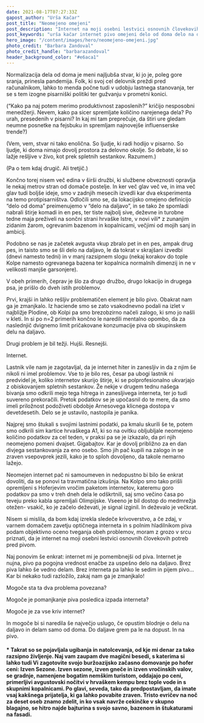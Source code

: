 ```yaml
---
date: 2021-08-17T07:27:33Z
gapost_author: "Urša Kačar"
post_title: "Neomejeno omejeni"
post_description: "Internet na moji osebni lestvici osnovnih človekovih potreb nad pivom. Internet je nujna, pivo pa pogojna vrednost enačbe za uspešno delo na daljavo."
post_keywords: "urša kačar internet pivo omejeni delo od doma delo na daljavo"
hero_image: "/content/images/hero/neomejeno-omejeni.jpg"
photo_credit: "Barbara Zandoval"
photo_credit_handle: "barbarazandoval"
header_background_color: "#e6aca1"
---
```


Normalizacija dela od doma je meni najljubša stvar, ki jo je, poleg gore sranja, prinesla pandemija. Folk, ki svoj cel delovnik preždi pred računalnikom, lahko to menda počne tudi v udobju lastnega stanovanja, ter se s tem izogne pisarniški politiki ter gužvanju v prometni konici.

(“Kako pa naj potem merimo produktivnost zaposlenih?” kričijo nesposobni menedžerji. Nevem, kako pa sicer spremljate količino narejenega dela? Po urah, presedenih v pisarni? In kaj mi tam preprečuje, da štiri ure gledam neumne posnetke na fejsbuku in spremljam najnovejše influenserske trende?)

(Vem, vem, stvar ni tako enolična. So ljudje, ki radi hodijo v pisarno. So ljudje, ki doma nimajo dovolj prostora za delovno okolje. So debate, ki so lažje rešljive v živo, kot prek spletnih sestankov. Razumem.)

(Pa o tem kdaj drugič. Ali tretjič.)

Končno torej nisem več edina v širši družbi, ki službene obveznosti opravlja le nekaj metrov stran od domače postelje. In ker več glav več ve, in ima več glav tudi boljše ideje, smo v zadnjih mesecih izvedli kar dva eksperimenta na temo protipisarništva. Odločili smo se, da lokacijsko omejeno definicijo “delo od doma” preimenujemo v “delo na daljavo”, in se tako že spomladi nabrali štirje komadi in en pes, ter tiste najbolj sive, deževne in turobne tedne maja preživeli na sončni strani hrvaške Istre, v novi vili* z zunanjim zidanim žarom, ogrevanim bazenom in kopalnicami, večjimi od mojih sanj in ambicij.

Podobno se nas je začetek avgusta vkup zbralo pet in en pes, ampak drug pes, in taisto smo se šli delo na daljavo, le da tokrat v skrajšani izvedbi (dnevi namesto tedni) in v manj razsipnem slogu (nekaj korakov do tople Kolpe namesto ogrevanega bazena ter kopalnica normalnih dimenzij in ne v velikosti manjše garsonjere).

V obeh primerih, čeprav je šlo za drugo družbo, drugo lokacijo in drugega psa, je prišlo do dveh istih problemov.

Prvi, krajši in lahko rešljiv problematičen element je bilo pivo. Obakrat nam ga je zmanjkalo. Iz haciende smo se zato vsakodnevno podali na izlet v najbližje Plodine, ob Kolpi pa smo brezobzirno načeli zalogo, ki smo jo našli v kleti. In si po n=2 primerih končno le naredili mentalno opombo, da za naslednjič dvignemo limit pričakovane konzumacije piva ob skupinskem delu na daljavo.

Drugi problem je bil težji. Hujši. Resnejši.

Internet.

Lastnik vile nam je zagotavljal, da je internet hiter in zanesljiv in da z njim še nikoli ni imel problemov.
Vse to je bilo res, česar pa ubogi lastnik ni predvidel je, koliko internetov skurijo štirje, ki se polprofesionalno ukvarjajo z obiskovanjem spletnih sestankov. Že nekje v drugem tednu našega bivanja smo odkrili mejo tega hitrega in zanesljivega interneta, ter jo tudi suvereno prekoračili. Pretok podatkov se je upočasnil do te mere, da smo imeli priložnost podoživeti obdobje Arnesovega klicnega dostopa v devetdesetih. Delo se je ustavilo, nastopila je panika.

Najprej smo štukali s svojimi lastnimi podatki, pa kmalu skurili še te, potem smo odkrili sim kartice hrvaškega A1, ki so na ovitku obljubljale neomejeno količino podatkov za cel teden, v praksi pa se je izkazalo, da pri njih neomejeno pomeni dvajset. Gigabajtov. Kar je dovolj približno za en dan divjega sestankovanja za eno osebo. Smo jih pač kupili na zalogo in se zraven vsepovprek jezili, kako je to sploh dovoljeno, da takole nemarno lažejo.

Neomejen internet pač ni samoumeven in nedopustno bi bilo še enkrat dovoliti, da se ponovi ta travmatična izkušnja. Na Kolpo smo tako prišli opremljeni s Hoferjevim vročim paketom internetov, kateremu goro podatkov pa smo v treh dneh dela le odškrtnili, saj smo večino časa po teveju preko kabla spremljali Olimpijske. Vseeno je bil dostop do medmrežja otežen- vsakič, ko je začelo deževati, je signal izginil. In deževalo je večkrat.

Nisem si mislila, da bom kdaj izrekla sledeče krivoverstvo, a če zdaj, v varnem domačem zavetju optičnega interneta in s polnim hladilnikom piva podam objektivno oceno tveganja obeh problemov, moram z grozo v srcu priznati, da je internet na moji osebni lestvici osnovnih človekovih potreb pred pivom.

Naj ponovim še enkrat: internet mi je pomembnejši od piva. Internet je nujna, pivo pa pogojna vrednost enačbe za uspešno delo na daljavo. Brez piva lahko še vedno delam. Brez interneta pa lahko le sedim in pijem pivo... Kar bi nekako tudi razložilo, zakaj nam ga je zmanjkalo!

Mogoče sta ta dva problema povezana?

Mogoče je pomanjkanje piva posledica izpada interneta?

Mogoče je za vse kriv internet?

In mogoče bi si naredila še največjo uslugo, če opustim blodnje o delu na daljavo in delam samo od doma. Do daljave grem pa le na dopust. In na pivo.

#### * Takrat so se pojavljala ugibanja in natolcevanja, od kje mi denar za tako razsipno življenje. Naj vam zaupam dve magični besedi, s katerima si lahko tudi Vi zagotovite svojo buržoazijsko začasno domovanje po hofer ceni: Izven Sezone. Izven sezone, izven gneče in izven vročinskih valov, se gradnje, namenjene bogatim nemškim turistom, oddajajo po ceni, primerljivi avgustovski nočitvi v hrvaškem kempu brez tople vode in s skupnimi kopalnicami. Po glavi, seveda, tako da predpostavljam, da imate vsaj kakšnega prijatelja, ki ga lahko povabite zraven. Tristo evričev na noč za deset oseb znamo zdelit, in ko vsak navrže cekinčke v skupno blagajno, se hitro najde bajturina s svojo savno, bazenom in štukaturami na fasadi.
